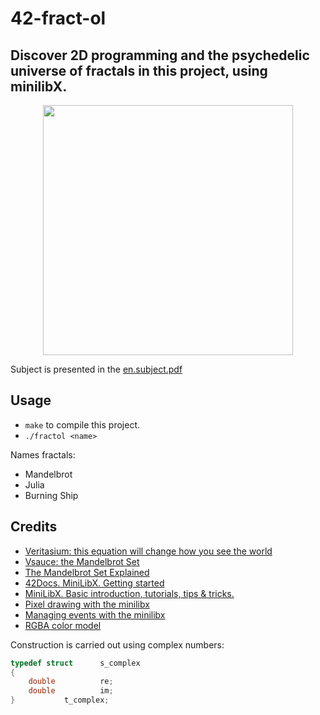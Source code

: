 # 42-fract-ol
## Discover 2D programming and the psychedelic universe of fractals in this project, using minilibX.

<p align="center">
	<img  src="https://user-images.githubusercontent.com/84707645/132736988-dbdd08fe-eef1-4c0d-8e70-c6401aab27c6.gif" width="400" height="400" /> 
</p>

Subject is presented in the [en.subject.pdf](https://github.com/lavrenovamaria/42-fract-ol/files/7128672/en.subject.pdf)


## Usage 

* `make` to compile this project.  
* `./fractol <name>`  
  
Names fractals:
 - Mandelbrot  
 - Julia  
 - Burning Ship  

## Credits 

* [Veritasium: this equation will change how you see the world](https://www.youtube.com/watch?v=ovJcsL7vyrk)
* [Vsauce: the Mandelbrot Set](https://www.youtube.com/watch?v=MwjsO6aniig)
* [The Mandelbrot Set Explained](https://www.youtube.com/watch?v=7MotVcGvFMg)
* [42Docs. MiniLibX. Getting started](https://harm-smits.github.io/42docs/libs/minilibx/getting_started.html)
* [MiniLibX. Basic introduction, tutorials, tips & tricks.](https://gontjarow.github.io/MiniLibX/mlx-tutorial-create-image.html) 
* [Pixel drawing with the minilibx](https://aurelienbrabant.fr/blog/pixel-drawing-with-the-minilibx)
* [Managing events with the minilibx](https://aurelienbrabant.fr/blog/events-with-the-minilibx)
* [RGBA color model](https://en.wikipedia.org/wiki/RGBA_color_model#Representation)

Construction is carried out using complex numbers:
```c
typedef struct		s_complex
{
	double			re;
	double			im;
}			t_complex;
```

